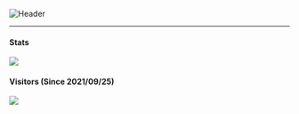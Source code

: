 ![Header](https://capsule-render.vercel.app/api?type=Waving&color=timeGradient&height=200&animation=fadeIn&section=header&text=ArjixWasTaken&fontSize=60)

---
#### Stats
![](https://github-readme-stats.vercel.app/api?username=ArjixWasTaken&show_icons=true&theme=synthwave)


#### Visitors (Since 2021/09/25)
![](https://count.getloli.com/get/@ArjixWasTaken?theme=rule34)

